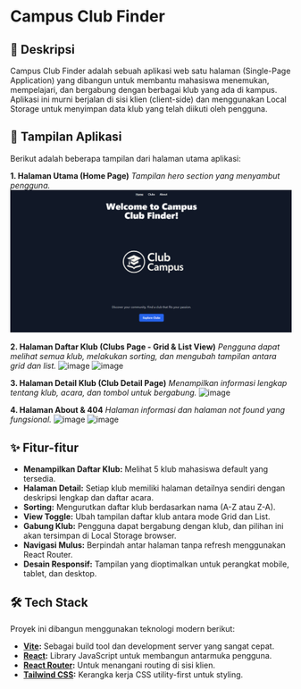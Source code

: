 # Campus Club Finder

## 📜 Deskripsi

Campus Club Finder adalah sebuah aplikasi web satu halaman (Single-Page Application) yang dibangun untuk membantu mahasiswa menemukan, mempelajari, dan bergabung dengan berbagai klub yang ada di kampus. Aplikasi ini murni berjalan di sisi klien (client-side) dan menggunakan Local Storage untuk menyimpan data klub yang telah diikuti oleh pengguna.

## 📸 Tampilan Aplikasi 

Berikut adalah beberapa tampilan dari halaman utama aplikasi:

**1. Halaman Utama (Home Page)**
*Tampilan hero section yang menyambut pengguna.*
![image](/public/images/homepage.png)


**2. Halaman Daftar Klub (Clubs Page - Grid & List View)**
*Pengguna dapat melihat semua klub, melakukan sorting, dan mengubah tampilan antara grid dan list.*
![image](https://github.com/user-attachments/assets/47d341ca-c5f5-496c-b5bc-e29f885f697b)
![image](https://github.com/user-attachments/assets/88175fc2-b577-4e5e-b6fc-ef3dc4cb95b2)


**3. Halaman Detail Klub (Club Detail Page)**
*Menampilkan informasi lengkap tentang klub, acara, dan tombol untuk bergabung.*
![image](https://github.com/user-attachments/assets/1b494e00-e5cc-442b-93d5-242bbcabfe3c)


**4. Halaman About & 404**
*Halaman informasi dan halaman not found yang fungsional.*
![image](https://github.com/user-attachments/assets/0c8b27c2-520c-4d9b-9872-42510f0e53ce)
![image](https://github.com/user-attachments/assets/b478277e-2501-4127-a290-cd10f5820c98)


## ✨ Fitur-fitur

- **Menampilkan Daftar Klub:** Melihat 5 klub mahasiswa default yang tersedia.
- **Halaman Detail:** Setiap klub memiliki halaman detailnya sendiri dengan deskripsi lengkap dan daftar acara.
- **Sorting:** Mengurutkan daftar klub berdasarkan nama (A-Z atau Z-A).
- **View Toggle:** Ubah tampilan daftar klub antara mode Grid dan List.
- **Gabung Klub:** Pengguna dapat bergabung dengan klub, dan pilihan ini akan tersimpan di Local Storage browser.
- **Navigasi Mulus:** Berpindah antar halaman tanpa refresh menggunakan React Router.
- **Desain Responsif:** Tampilan yang dioptimalkan untuk perangkat mobile, tablet, dan desktop.

## 🛠️ Tech Stack

Proyek ini dibangun menggunakan teknologi modern berikut:

- **[Vite](https://vitejs.dev/):** Sebagai build tool dan development server yang sangat cepat.
- **[React](https://reactjs.org/):** Library JavaScript untuk membangun antarmuka pengguna.
- **[React Router](https://reactrouter.com/):** Untuk menangani routing di sisi klien.
- **[Tailwind CSS](https://tailwindcss.com/):** Kerangka kerja CSS utility-first untuk styling.
